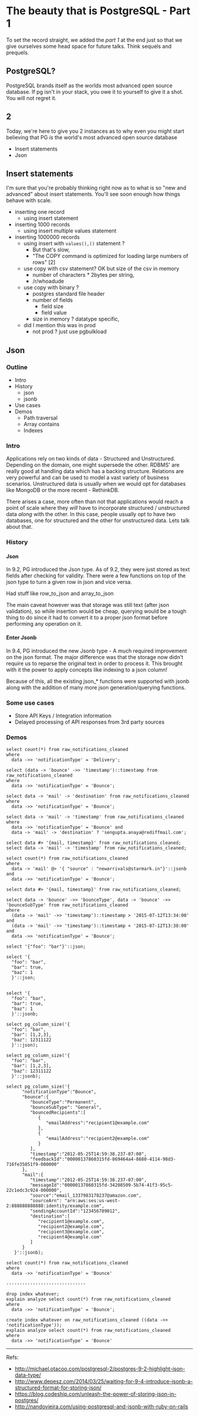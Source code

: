 # The beauty that is PostgreSQL - Part 1

To set the record straight, we added the _part 1_ at the end just so that we 
give ourselves some head space for future talks. Think sequels and prequels. 

## PostgreSQL? 

PostgreSQL brands itself as the worlds most advanced open source database. If 
pg isn't in your stack, you owe it to yourself to give it a shot. You will not
regret it. 

## 2

Today, we're here to give you 2 instances as to why even you might start 
believing that PG _is_ the world's most advanced open source database 

- Insert statements
- Json

## Insert statements

I'm sure that you're probably thinking right now as to what is so "new and
advanced" about insert statements. You'll see soon enough how things behave
with scale. 

* inserting one record 
  * using insert statement
* inserting 1000 records
  * using insert multiple values statement
* inserting 1000000 records
  * using insert with `values(),()` statement ? 
    * But that's slow, 
    * "The COPY command is optimized for loading large numbers of rows" [2]
  * use copy with csv statement? OK but size of the csv in memory
    * number of characters * 2bytes per string, 
    * /r/whoadude
  * use copy with binary ? 
    * postgres standard file header
    * number of fields
      * field size
      * field value
    * size in memory ? datatype specific, 
  * did I mention this was in prod
    * not prod ? just use pgbulkload

## Json

### Outline

* Intro
* History 
  * json
  * jsonb
* Use cases 
* Demos
  * Path traversal
  * Array contains
  * Indexes

### Intro

Applications rely on two kinds of data - Structured and Unstructured. Depending
on the domain, one might supersede the other. RDBMS' are really good at
handling data which has a backing structure. Relations are very powerful and
can be used to model a vast variety of business scenarios. Unstructured data is
usually when we would opt for databases like MongoDB or the more recent -
RethinkDB.

There arises a case, more often than not that applications would reach a point
of scale where they _will_ have to incorporate structured / unstructured data
_along_ with the other. In this case, people usually opt to have two databases,
one for structured and the other for unstructured data. Lets talk about that.

### History

#### Json

In 9.2, PG introduced the Json type. As of 9.2, they were just stored as text
fields after checking for validity. There were a few functions on top of the 
json type to turn a given row in json and vice versa.

Had stuff like row_to_json and array_to_json

The main caveat however was that storage was still text (after json
validation), so while insertion would be cheap, querying would be a tough thing
to do since it had to convert it to a proper json format before performing any
operation on it.

#### Enter Jsonb

In 9.4, PG introduced the new Jsonb type - A much required improvement on the
json format. The major difference was that the storage now didn't require us
to reparse the original text in order to process it. This brought with it 
the power to apply concepts like indexing to a json column! 

Because of this, all the existing json_* functions were supported with jsonb
along with the addition of many more json generation/querying functions. 

### Some use cases 

* Store API Keys / Integration information
* Delayed processing of API responses from 3rd party sources 

### Demos

```
select count(*) from raw_notifications_cleaned 
where 
  data ->> 'notificationType' = 'Delivery';

select (data -> 'bounce' ->> 'timestamp')::timestamp from raw_notifications_cleaned 
where 
  data ->> 'notificationType' = 'Bounce';

select data -> 'mail' -> 'destination' from raw_notifications_cleaned 
where 
  data ->> 'notificationType' = 'Bounce';

select data -> 'mail' -> 'timestamp' from raw_notifications_cleaned 
where 
  data ->> 'notificationType' = 'Bounce' and 
  data -> 'mail' -> 'destination' ? 'sengupta.anaya@rediffmail.com';

select data #> '{mail, timestamp}' from raw_notifications_cleaned;
select data -> 'mail' -> 'timestamp' from raw_notifications_cleaned;

select count(*) from raw_notifications_cleaned 
where 
  data -> 'mail' @> '{ "source" : "newarrivals@starmark.in"}'::jsonb and
  data ->> 'notificationType' = 'Bounce';

select data #> '{mail, timestamp}' from raw_notifications_cleaned;

select data -> 'bounce' ->> 'bounceType', data -> 'bounce' ->> 'bounceSubType' from raw_notifications_cleaned  
where
  (data -> 'mail' ->> 'timestamp')::timestamp > '2015-07-12T13:34:00' and
  (data -> 'mail' ->> 'timestamp')::timestamp < '2015-07-12T13:38:00' and
  data ->> 'notificationType' = 'Bounce';

select '{"foo": "bar"}'::json;

select '{
  "foo": "bar",
  "bar": true,
  "baz": 1
  }'::json;

  
select '{
  "foo": "bar",
  "bar": true,
  "baz": 1
  }'::jsonb;

select pg_column_size('{
  "foo": "bar",
  "bar": [1,2,3],
  "baz": 12311122
  }'::json);

select pg_column_size('{
  "foo": "bar",
  "bar": [1,2,3],
  "baz": 12311122
  }'::jsonb);

select pg_column_size('{
      "notificationType":"Bounce",
      "bounce":{
         "bounceType":"Permanent",
         "bounceSubType": "General",
         "bouncedRecipients":[
            {
               "emailAddress":"recipient1@example.com"
            },
            {
               "emailAddress":"recipient2@example.com"
            }
         ],
         "timestamp":"2012-05-25T14:59:38.237-07:00",
         "feedbackId":"00000137860315fd-869464a4-8680-4114-98d3-716fe35851f9-000000"
      },
      "mail":{
         "timestamp":"2012-05-25T14:59:38.237-07:00",
         "messageId":"00000137860315fd-34208509-5b74-41f3-95c5-22c1edc3c924-000000",
         "source":"email_1337983178237@amazon.com",
         "sourceArn": "arn:aws:ses:us-west-2:888888888888:identity/example.com",
         "sendingAccountId":"123456789012",
         "destination":[
            "recipient1@example.com",
            "recipient2@example.com",
            "recipient3@example.com",
            "recipient4@example.com"
         ]
      }
   }'::jsonb);

select count(*) from raw_notifications_cleaned 
where
  data ->> 'notificationType' = 'Bounce'

------------------------------

drop index whatever;
explain analyze select count(*) from raw_notifications_cleaned 
where
  data ->> 'notificationType' = 'Bounce';

create index whatever on raw_notifications_cleaned ((data ->> 'notificationType'));
explain analyze select count(*) from raw_notifications_cleaned 
where
  data ->> 'notificationType' = 'Bounce'
```

---

Refs:
- http://michael.otacoo.com/postgresql-2/postgres-9-2-highlight-json-data-type/
- http://www.depesz.com/2014/03/25/waiting-for-9-4-introduce-jsonb-a-structured-format-for-storing-json/
- https://blog.codeship.com/unleash-the-power-of-storing-json-in-postgres/
- http://nandovieira.com/using-postgresql-and-jsonb-with-ruby-on-rails


